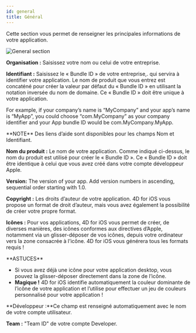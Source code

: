 ```yaml
---
id: general
title: Général
---
```


Cette section vous permet de renseigner les principales informations de votre application.

![General section](assets/fr/project-editor/General-section-4D-for-iOS.png)

**Organisation :** Saisissez votre nom ou celui de votre entreprise.

**Identifiant :** Saisissez le « Bundle ID » de votre entreprise,. qui servira à identifier votre application. Le nom de produit que vous entrez est concaténé pour créer la valeur par défaut du « Bundle ID » en utilisant la notation inversée du nom de domaine. Ce « Bundle ID » doit être unique à votre application.

For example, if your company’s name is “MyCompany” and your app’s name is “MyApp”, you could choose “com.MyCompany” as your company identifier and your App bundle ID would be com.MyCompany.MyApp.

<div markdown="1" class = "tips">
**NOTE**
Des liens d’aide sont disponibles pour les champs Nom et Identifiant.
</div>

**Nom du produit :** Le nom de votre application. Comme indiqué ci-dessus, le nom du produit est utilisé pour créer le « Bundle ID ». Ce « Bundle ID » doit être identique à celui que vous avez créé dans votre compte développeur Apple.

**Version:** The version of your app. Add version numbers in ascending, sequential order starting with 1.0.

**Copyright :** Les droits d’auteur de votre application. 4D for iOS vous propose un format de droit d’auteur, mais vous avez également la possibilité de créer votre propre format.

**Icônes :** Pour vos applications, 4D for iOS vous permet de créer, de diverses manières, des icônes conformes aux directives d’Apple, notamment via un glisser-déposer de vos icônes, depuis votre ordinateur vers la zone consacrée à l’icône. 4D for iOS vous générera tous les formats requis !

<div markdown="1" class = "tips">
**ASTUCES**

* Si vous avez déjà une icône pour votre application desktop, vous pouvez la glisser-déposer directement dans la zone de l’icône.
* **Magique !** 4D for iOS identifie automatiquement la couleur dominante de l’icône de votre application et l’utilise pour effectuer un jeu de couleurs personnalisé pour votre application !
</div>


**Développeur :**Ce champ est renseigné automatiquement avec le nom de votre compte utilisateur.

**Team :** "Team ID" de votre compte Developer.
